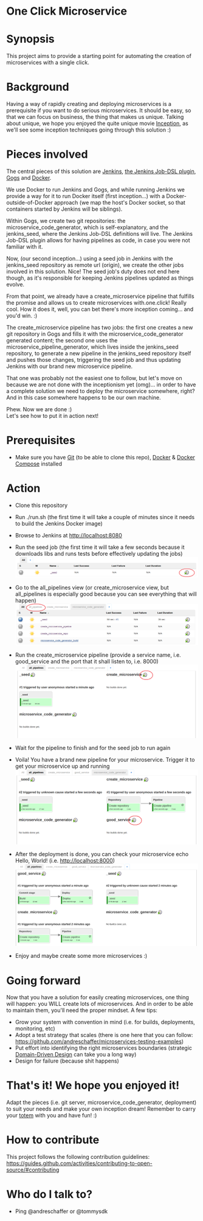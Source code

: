 # One Click Microservice

# Synopsis
This project aims to provide a starting point for automating the creation of microservices with a single click.

# Background
Having a way of rapidly creating and deploying microservices is a prerequisite if you want to do serious microservices. It should be easy, so that we can focus on business, the thing that makes us unique. Talking about unique, we hope you enjoyed the quite unique movie [Inception](https://en.wikipedia.org/wiki/Inception), as we'll see some inception techniques going through this solution :)

# Pieces involved
The central pieces of this solution are [Jenkins](https://jenkins.io/), [the Jenkins Job-DSL plugin](https://wiki.jenkins-ci.org/display/JENKINS/Job+DSL+Plugin), [Gogs](https://gogs.io/) and [Docker](https://www.docker.com/).  

We use Docker to run Jenkins and Gogs, and while running Jenkins we provide a way for it to run Docker itself (first inception...) with a Docker-outside-of-Docker approach (we map the host's Docker socket, so that containers started by Jenkins will be siblings).  

Within Gogs, we create two git repositories: the microservice_code_generator, which is self-explanatory, and the jenkins_seed, where the Jenkins Job-DSL definitions will live. The Jenkins Job-DSL plugin allows for having pipelines as code, in case you were not familiar with it.  

Now, (our second inception...) using a seed job in Jenkins with the jenkins_seed repository as remote url (origin), we create the other jobs involved in this solution. Nice! The seed job's duty does not end here though, as it's responsible for keeping Jenkins pipelines updated as things evolve.  

From that point, we already have a create_microservice pipeline that fulfills the promise and allows us to create microservices with.one.click! Really cool. How it does it, well, you can bet there's more inception coming... and you'd win. :)  

The create_microservice pipeline has two jobs: the first one creates a new git repository in Gogs and fills it with the microservice_code_generator generated content; the second one uses the microservice_pipeline_generator, which lives inside the jenkins_seed repository, to generate a new pipeline in the jenkins_seed repository itself and pushes those changes, triggering the seed job and thus updating Jenkins with our brand new microservice pipeline.  

That one was probably not the easiest one to follow, but let's move on because we are not done with the inceptionism yet (omg)... in order to have a complete solution we need to deploy the microservice somewhere, right? And in this case somewhere happens to be our own machine.

Phew. Now we are done :)  
Let's see how to put it in action next!

# Prerequisites
- Make sure you have [Git](https://git-scm.com/book/en/v2/Getting-Started-Installing-Git) (to be able to clone this repo), [Docker](https://docs.docker.com/engine/installation/) & [Docker Compose](https://docs.docker.com/compose/install/) installed

# Action
- Clone this repository  
- Run ./run.sh (the first time it will take a couple of minutes since it needs to build the Jenkins Docker image)  
- Browse to Jenkins at [http://localhost:8080](http://localhost:8080)
- Run the seed job (the first time it will take a few seconds because it downloads libs and runs tests before effectively updating the jobs)  
![alt text](https://github.com/andreschaffer/one-click-microservice/blob/master/docs/images/run_seed_job.png "Run the seed job")  

- Go to the all_pipelines view (or create_microservice view, but all_pipelines is especially good because you can see everything that will happen)  
![alt text](https://github.com/andreschaffer/one-click-microservice/blob/master/docs/images/go_to_all_pipelines_view.png "Go to the all_pipelines view")  

- Run the create_microservice pipeline (provide a service name, i.e. good_service and the port that it shall listen to, i.e. 8000)  
![alt text](https://github.com/andreschaffer/one-click-microservice/blob/master/docs/images/run_create_microservice_pipeline.png "Run the create_microservice pipeline")  

- Wait for the pipeline to finish and for the seed job to run again  
- Voila! You have a brand new pipeline for your microservice. Trigger it to get your microservice up and running  
![alt text](https://github.com/andreschaffer/one-click-microservice/blob/master/docs/images/run_microservice_pipeline.png "Run the microservice pipeline")  

- After the deployment is done, you can check your microservice echo Hello, World! (i.e. [http://localhost:8000](http://localhost:8000))   
![alt text](https://github.com/andreschaffer/one-click-microservice/blob/master/docs/images/microservice_deployment_finished.png "Microservice deployment finished")

- Enjoy and maybe create some more microservices :)

# Going forward
Now that you have a solution for easily creating microservices, one thing will happen: you WILL create lots of microservices. And in order to be able to maintain them, you'll need the proper mindset. A few tips:  
- Grow your system with convention in mind (i.e. for builds, deployments, monitoring, etc)  
- Adopt a test strategy that scales (there is one here that you can follow: https://github.com/andreschaffer/microservices-testing-examples)  
- Put effort into identifying the right microservices boundaries (strategic [Domain-Driven Design](https://en.wikipedia.org/wiki/Domain-driven_design) can take you a long way)  
- Design for failure (because shit happens)  

# That's it! We hope you enjoyed it!
Adapt the pieces (i.e. git server, microservice_code_generator, deployment) to suit your needs and make your own inception dream! Remember to carry your [totem](http://inception.wikia.com/wiki/Totem) with you and have fun! :)

# How to contribute
This project follows the following contribution guidelines: https://guides.github.com/activities/contributing-to-open-source/#contributing

# Who do I talk to?
* Ping @andreschaffer or @tommysdk
